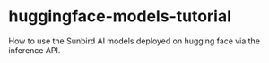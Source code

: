 # huggingface-models-tutorial
How to use the Sunbird AI models deployed on hugging face via the inference API.
